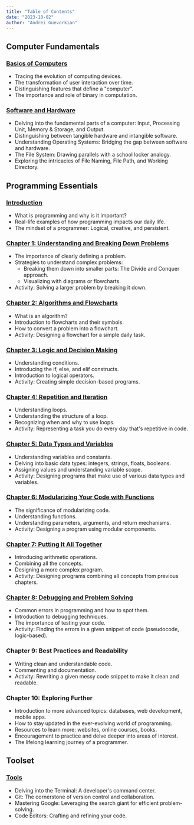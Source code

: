 ```yaml
---
title: "Table of Contents"
date: "2023-10-02"
author: "Andrei Guevorkian"
---
```


## Computer Fundamentals

### [Basics of Computers](./computer-fundamentals/basics)

- Tracing the evolution of computing devices.
- The transformation of user interaction over time.
- Distinguishing features that define a "computer".
- The importance and role of binary in computation.

### [Software and Hardware](./computer-fundamentals/software-and-hardware)

- Delving into the fundamental parts of a computer: Input, Processing Unit, Memory & Storage, and Output.
- Distinguishing between tangible hardware and intangible software.
- Understanding Operating Systems: Bridging the gap between software and hardware.
- The File System: Drawing parallels with a school locker analogy.
- Exploring the intricacies of File Naming, File Path, and Working Directory.

## Programming Essentials

### [Introduction](./programming-fundamentals/introduction)

- What is programming and why is it important?
- Real-life examples of how programming impacts our daily life.
- The mindset of a programmer: Logical, creative, and persistent.

### [Chapter 1: Understanding and Breaking Down Problems](./programming-fundamentals/chapter1)

- The importance of clearly defining a problem.
- Strategies to understand complex problems:
  - Breaking them down into smaller parts: The Divide and Conquer approach.
  - Visualizing with diagrams or flowcharts.
- Activity: Solving a larger problem by breaking it down.

### [Chapter 2: Algorithms and Flowcharts](./programming-fundamentals/chapter2)

- What is an algorithm?
- Introduction to flowcharts and their symbols.
- How to convert a problem into a flowchart.
- Activity: Designing a flowchart for a simple daily task.

### [Chapter 3: Logic and Decision Making](./programming-fundamentals/chapter3)

- Understanding conditions.
- Introducing the if, else, and elif constructs.
- Introduction to logical operators.
- Activity: Creating simple decision-based programs.

### [Chapter 4: Repetition and Iteration](./programming-fundamentals/chapter4)

- Understanding loops.
- Understanding the structure of a loop.
- Recognizing when and why to use loops.
- Activity: Representing a task you do every day that's repetitive in code.

### [Chapter 5: Data Types and Variables](./programming-fundamentals/chapter5)

- Understanding variables and constants.
- Delving into basic data types: integers, strings, floats, booleans.
- Assigning values and understanding variable scope.
- Activity: Designing programs that make use of various data types and variables.

### [Chapter 6: Modularizing Your Code with Functions](./programming-fundamentals/chapter6)

- The significance of modularizing code.
- Understanding functions.
- Understanding parameters, arguments, and return mechanisms.
- Activity: Designing a program using modular components.

### [Chapter 7: Putting It All Together](./programming-fundamentals/chapter7)

- Introducing arithmetic operations.
- Combining all the concepts.
- Designing a more complex program.
- Activity: Designing programs combining all concepts from previous chapters.

### [Chapter 8: Debugging and Problem Solving](./programming-fundamentals/chapter8)

- Common errors in programming and how to spot them.
- Introduction to debugging techniques.
- The importance of testing your code.
- Activity: Finding the errors in a given snippet of code (pseudocode, logic-based).

### Chapter 9: Best Practices and Readability

- Writing clean and understandable code.
- Commenting and documentation.
- Activity: Rewriting a given messy code snippet to make it clean and readable.

### Chapter 10: Exploring Further

- Introduction to more advanced topics: databases, web development, mobile apps.
- How to stay updated in the ever-evolving world of programming.
- Resources to learn more: websites, online courses, books.
- Encouragement to practice and delve deeper into areas of interest.
- The lifelong learning journey of a programmer.

## Toolset

### [Tools](./toolset/tools)

- Delving into the Terminal: A developer's command center.
- Git: The cornerstone of version control and collaboration.
- Mastering Google: Leveraging the search giant for efficient problem-solving.
- Code Editors: Crafting and refining your code.
